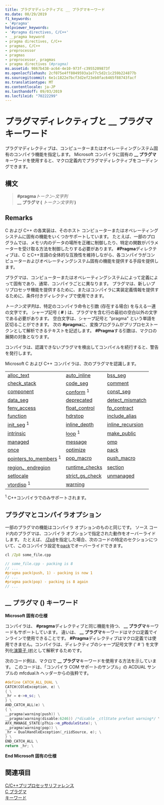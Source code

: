```yaml
---
title: プラグマディレクティブと __ プラグマキーワード
ms.date: 08/29/2019
f1_keywords:
- '#pragma'
helpviewer_keywords:
- '#pragma directives, C/C++'
- __pragma keyword
- pragma directives, C/C++
- pragmas, C/C++
- preprocessor
- pragmas
- preprocessor, pragmas
- pragma directives (#pragma)
ms.assetid: 9867b438-ac64-4e10-973f-c3955209873f
ms.openlocfilehash: 2cf075e4ff8049593a1e77c5d2c1c259b224877b
ms.sourcegitcommit: 6e1c1822e7bcf3d2ef23eb8fac6465f88743facf
ms.translationtype: MT
ms.contentlocale: ja-JP
ms.lasthandoff: 09/03/2019
ms.locfileid: "70222299"
---
```

# <a name="pragma-directives-and-the-__pragma-keyword"></a>プラグマディレクティブと __ プラグマキーワード

プラグマディレクティブは、コンピューターまたはオペレーティングシステム固有のコンパイラ機能を指定します。 Microsoft コンパイラに固有の **__ プラグマ**キーワードを使用すると、マクロ定義内でプラグマディレクティブをコーディングできます。

## <a name="syntax"></a>構文

> **#pragma***トークン-文字列*\
> **__ プラグマ (** *トークン文字列* **)**

## <a name="remarks"></a>Remarks

C および C++ の各実装は、そのホスト コンピューターまたはオペレーティング システムに固有の機能をいくつかサポートしています。 たとえば、一部のプログラムでは、メモリ内のデータの場所を正確に制御したり、特定の関数がパラメーターを受け取る方法を制御したりする必要があります。 **#Pragma**ディレクティブは、C とC++言語の全体的な互換性を維持しながら、各コンパイラがコンピューターおよびオペレーティングシステム固有の機能を提供する手段を提供します。

プラグマは、コンピューターまたはオペレーティングシステムによって定義によって固有であり、通常、コンパイラごとに異なります。 プラグマは、新しいプリプロセッサ機能を提供するために、またはコンパイラに実装定義情報を提供するために、条件付きディレクティブで使用できます。

*トークン文字列*は、特定のコンパイラ命令と引数 (存在する場合) を与える一連の文字です。 シャープ記号 ( **#** ) は、プラグマを含む行の最初の空白以外の文字である必要があります。 空白文字は、シャープ記号と "pragma" という単語を区切ることができます。 次の **#pragma**に、変換プログラムがプリプロセストークンとして解析できるテキストを記述します。 **#Pragma**する引数は、マクロの展開の対象となります。

コンパイラは、認識できないプラグマを検出してコンパイルを続行すると、警告を発行します。

Microsoft C および C++ コンパイラは、次のプラグマを認識します。

||||
|-|-|-|
|[alloc_text](../preprocessor/alloc-text.md)|[auto_inline](../preprocessor/auto-inline.md)|[bss_seg](../preprocessor/bss-seg.md)|
|[check_stack](../preprocessor/check-stack.md)|[code_seg](../preprocessor/code-seg.md)|[comment](../preprocessor/comment-c-cpp.md)|
|[component](../preprocessor/component.md)|[conform](../preprocessor/conform.md) <sup>1</sup>|[const_seg](../preprocessor/const-seg.md)|
|[data_seg](../preprocessor/data-seg.md)|[deprecated](../preprocessor/deprecated-c-cpp.md)|[detect_mismatch](../preprocessor/detect-mismatch.md)|
|[fenv_access](../preprocessor/fenv-access.md)|[float_control](../preprocessor/float-control.md)|[fp_contract](../preprocessor/fp-contract.md)|
|[function](../preprocessor/function-c-cpp.md)|[hdrstop](../preprocessor/hdrstop.md)|[include_alias](../preprocessor/include-alias.md)|
|[init_seg](../preprocessor/init-seg.md) <sup>1</sup>|[inline_depth](../preprocessor/inline-depth.md)|[inline_recursion](../preprocessor/inline-recursion.md)|
|[intrinsic](../preprocessor/intrinsic.md)|[loop](../preprocessor/loop.md) <sup>1</sup>|[make_public](../preprocessor/make-public.md)|
|[managed](../preprocessor/managed-unmanaged.md)|[message](../preprocessor/message.md)|[omp](../preprocessor/omp.md)|
|[once](../preprocessor/once.md)|[optimize](../preprocessor/optimize.md)|[pack](../preprocessor/pack.md)|
|[pointers_to_members](../preprocessor/pointers-to-members.md) <sup>1</sup>|[pop_macro](../preprocessor/pop-macro.md)|[push_macro](../preprocessor/push-macro.md)|
|[region、endregion](../preprocessor/region-endregion.md)|[runtime_checks](../preprocessor/runtime-checks.md)|[section](../preprocessor/section.md)|
|[setlocale](../preprocessor/setlocale.md)|[strict_gs_check](../preprocessor/strict-gs-check.md)|[unmanaged](../preprocessor/managed-unmanaged.md)|
|[vtordisp](../preprocessor/vtordisp.md) <sup>1</sup>|[warning](../preprocessor/warning.md)||

<sup>1</sup> C++コンパイラでのみサポートされます。

## <a name="pragmas-and-compiler-options"></a>プラグマとコンパイラオプション

一部のプラグマの機能はコンパイラ オプションのものと同じです。 ソース コード内のプラグマは、コンパイラ オプションで指定された動作をオーバーライドします。 たとえば、 [/Zp8](../build/reference/zp-struct-member-alignment.md)を指定した場合、次のコードの特定のセクションについて、このコンパイラ設定を[pack](../preprocessor/pack.md)でオーバーライドできます。

```cmd
cl /Zp8 some_file.cpp
```

```cpp
// some_file.cpp - packing is 8
// ...
#pragma pack(push, 1) - packing is now 1
// ...
#pragma pack(pop) - packing is 8 again
// ...
```

## <a name="the-__pragma-keyword"></a>__ プラグマ () キーワード

**Microsoft 固有の仕様**

コンパイラは、 **#pragma**ディレクティブと同じ機能を持つ、 **__ プラグマ**キーワードもサポートしています。 違いは、 **__ プラグマ**キーワードはマクロ定義でインラインで使用できることです。 **#Pragma**ディレクティブはマクロ定義では使用できません。コンパイラは、ディレクティブのシャープ記号文字 (' # ') を文字列化[演算子 (#)](../preprocessor/stringizing-operator-hash.md)として解釈するためです。

次のコード例は、マクロで **__ プラグマ**キーワードを使用する方法を示しています。 このコードは、「コンパイラ COM サポートのサンプル」の ACDUAL サンプルの mfcdual.h ヘッダーからの抜粋です。

```cpp
#define CATCH_ALL_DUAL \
CATCH(COleException, e) \
{ \
_hr = e->m_sc; \
} \
AND_CATCH_ALL(e) \
{ \
__pragma(warning(push)) \
__pragma(warning(disable:6246)) /*disable _ctlState prefast warning*/ \
AFX_MANAGE_STATE(pThis->m_pModuleState); \
__pragma(warning(pop)) \
_hr = DualHandleException(_riidSource, e); \
} \
END_CATCH_ALL \
return _hr; \
```

**End Microsoft 固有の仕様**

## <a name="see-also"></a>関連項目

[C/C++プリプロセッサリファレンス](../preprocessor/c-cpp-preprocessor-reference.md)\
[C プラグマ](../c-language/c-pragmas.md)\
[キーワード](../cpp/keywords-cpp.md)
